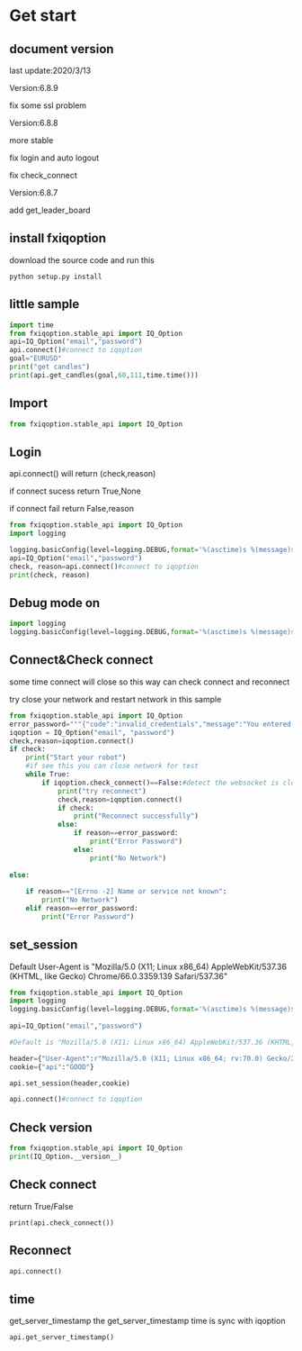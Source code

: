 # Get start

## document version

last update:2020/3/13

Version:6.8.9

fix some ssl problem

Version:6.8.8

more stable 

fix login and auto logout

fix check_connect

Version:6.8.7

add get_leader_board
 

## install fxiqoption

download the source code and run this

```
python setup.py install
```
## little sample

```python
import time
from fxiqoption.stable_api import IQ_Option
api=IQ_Option("email","password")
api.connect()#connect to iqoption
goal="EURUSD"
print("get candles")
print(api.get_candles(goal,60,111,time.time()))
```

## Import

```python
from fxiqoption.stable_api import IQ_Option
```
## Login

api.connect() will return (check,reason)

if connect sucess return True,None

if connect fail return False,reason

```python
from fxiqoption.stable_api import IQ_Option
import logging

logging.basicConfig(level=logging.DEBUG,format='%(asctime)s %(message)s')
api=IQ_Option("email","password")
check, reason=api.connect()#connect to iqoption
print(check, reason)
```
## Debug mode on

```python
import logging
logging.basicConfig(level=logging.DEBUG,format='%(asctime)s %(message)s')
```
 
## Connect&Check connect

some time connect will close so this way can check connect and reconnect

try close your network and restart network in this sample

```python
from fxiqoption.stable_api import IQ_Option
error_password="""{"code":"invalid_credentials","message":"You entered the wrong credentials. Please check that the login/password is correct."}"""
iqoption = IQ_Option("email", "password")
check,reason=iqoption.connect()
if check:
    print("Start your robot")
    #if see this you can close network for test
    while True: 
        if iqoption.check_connect()==False:#detect the websocket is close
            print("try reconnect")
            check,reason=iqoption.connect()         
            if check:
                print("Reconnect successfully")
            else:
                if reason==error_password:
                    print("Error Password")
                else:
                    print("No Network")
        
else:
    
    if reason=="[Errno -2] Name or service not known":
        print("No Network")
    elif reason==error_password:
        print("Error Password")
```
## set_session

Default User-Agent is "Mozilla/5.0 (X11; Linux x86_64) AppleWebKit/537.36 (KHTML, like Gecko) Chrome/66.0.3359.139 Safari/537.36"

```python
from fxiqoption.stable_api import IQ_Option
import logging
logging.basicConfig(level=logging.DEBUG,format='%(asctime)s %(message)s')
 
api=IQ_Option("email","password")

#Default is "Mozilla/5.0 (X11; Linux x86_64) AppleWebKit/537.36 (KHTML, like Gecko) Chrome/66.0.3359.139 Safari/537.36"

header={"User-Agent":r"Mozilla/5.0 (X11; Linux x86_64; rv:70.0) Gecko/20100101 Firefox/70.0"}
cookie={"api":"GOOD"}

api.set_session(header,cookie)

api.connect()#connect to iqoption
```

## Check version

```python
from fxiqoption.stable_api import IQ_Option
print(IQ_Option.__version__)
```

## Check connect

return True/False
```
print(api.check_connect())
```

## Reconnect

```python
api.connect()
```

## time

get_server_timestamp
the get_server_timestamp time is sync with iqoption

```python
api.get_server_timestamp()
```
 